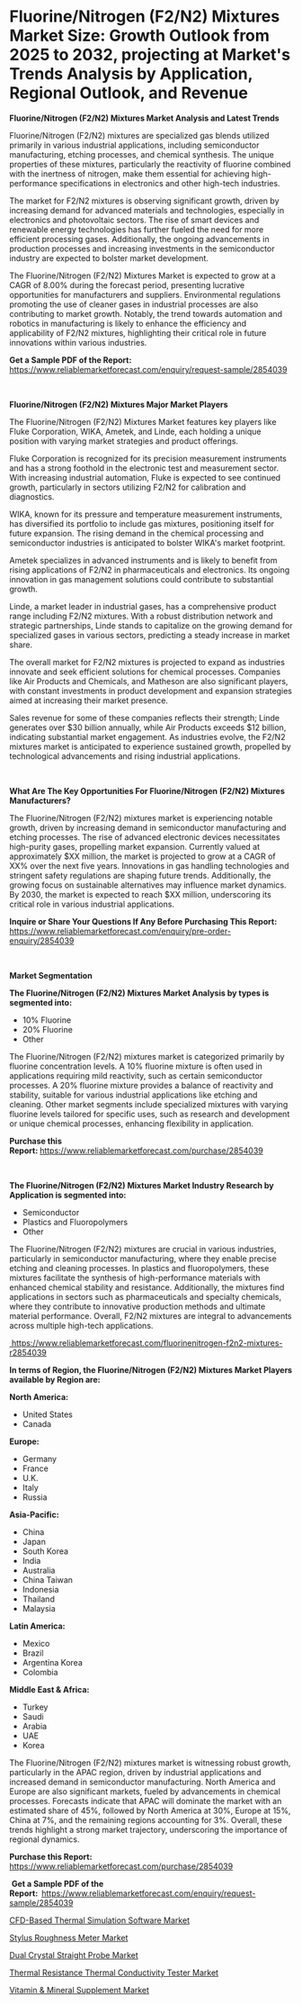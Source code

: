 <p><h1>Fluorine/Nitrogen (F2/N2) Mixtures Market Size: Growth Outlook from 2025 to 2032, projecting at Market's Trends Analysis by Application, Regional Outlook, and Revenue</h1></p><p><strong>Fluorine/Nitrogen (F2/N2) Mixtures Market Analysis and Latest Trends</strong></p>
<p><p>Fluorine/Nitrogen (F2/N2) mixtures are specialized gas blends utilized primarily in various industrial applications, including semiconductor manufacturing, etching processes, and chemical synthesis. The unique properties of these mixtures, particularly the reactivity of fluorine combined with the inertness of nitrogen, make them essential for achieving high-performance specifications in electronics and other high-tech industries.</p><p>The market for F2/N2 mixtures is observing significant growth, driven by increasing demand for advanced materials and technologies, especially in electronics and photovoltaic sectors. The rise of smart devices and renewable energy technologies has further fueled the need for more efficient processing gases. Additionally, the ongoing advancements in production processes and increasing investments in the semiconductor industry are expected to bolster market development.</p><p>The Fluorine/Nitrogen (F2/N2) Mixtures Market is expected to grow at a CAGR of 8.00% during the forecast period, presenting lucrative opportunities for manufacturers and suppliers. Environmental regulations promoting the use of cleaner gases in industrial processes are also contributing to market growth. Notably, the trend towards automation and robotics in manufacturing is likely to enhance the efficiency and applicability of F2/N2 mixtures, highlighting their critical role in future innovations within various industries.</p></p>
<p><strong>Get a Sample PDF of the Report:&nbsp;</strong> <a href="https://www.reliablemarketforecast.com/enquiry/request-sample/2854039?utm_campaign=1840&utm_medium=2&utm_source=Github&utm_content=ia&utm_term=12032025&utm_id=fluorinenitrogen-f2n2-mixtures">https://www.reliablemarketforecast.com/enquiry/request-sample/2854039</a></p>
<p>&nbsp;</p>
<p><strong>Fluorine/Nitrogen (F2/N2) Mixtures Major Market Players</strong></p>
<p><p>The Fluorine/Nitrogen (F2/N2) Mixtures Market features key players like Fluke Corporation, WIKA, Ametek, and Linde, each holding a unique position with varying market strategies and product offerings. </p><p>Fluke Corporation is recognized for its precision measurement instruments and has a strong foothold in the electronic test and measurement sector. With increasing industrial automation, Fluke is expected to see continued growth, particularly in sectors utilizing F2/N2 for calibration and diagnostics.</p><p>WIKA, known for its pressure and temperature measurement instruments, has diversified its portfolio to include gas mixtures, positioning itself for future expansion. The rising demand in the chemical processing and semiconductor industries is anticipated to bolster WIKA's market footprint.</p><p>Ametek specializes in advanced instruments and is likely to benefit from rising applications of F2/N2 in pharmaceuticals and electronics. Its ongoing innovation in gas management solutions could contribute to substantial growth.</p><p>Linde, a market leader in industrial gases, has a comprehensive product range including F2/N2 mixtures. With a robust distribution network and strategic partnerships, Linde stands to capitalize on the growing demand for specialized gases in various sectors, predicting a steady increase in market share.</p><p>The overall market for F2/N2 mixtures is projected to expand as industries innovate and seek efficient solutions for chemical processes. Companies like Air Products and Chemicals, and Matheson are also significant players, with constant investments in product development and expansion strategies aimed at increasing their market presence.</p><p>Sales revenue for some of these companies reflects their strength; Linde generates over $30 billion annually, while Air Products exceeds $12 billion, indicating substantial market engagement. As industries evolve, the F2/N2 mixtures market is anticipated to experience sustained growth, propelled by technological advancements and rising industrial applications.</p></p>
<p>&nbsp;</p>
<p><strong>What Are The Key Opportunities For Fluorine/Nitrogen (F2/N2) Mixtures Manufacturers?</strong></p>
<p><p>The Fluorine/Nitrogen (F2/N2) mixtures market is experiencing notable growth, driven by increasing demand in semiconductor manufacturing and etching processes. The rise of advanced electronic devices necessitates high-purity gases, propelling market expansion. Currently valued at approximately $XX million, the market is projected to grow at a CAGR of XX% over the next five years. Innovations in gas handling technologies and stringent safety regulations are shaping future trends. Additionally, the growing focus on sustainable alternatives may influence market dynamics. By 2030, the market is expected to reach $XX million, underscoring its critical role in various industrial applications.</p></p>
<p><strong>Inquire or Share Your Questions If Any Before Purchasing This Report:</strong> <a href="https://www.reliablemarketforecast.com/enquiry/pre-order-enquiry/2854039?utm_campaign=1840&utm_medium=2&utm_source=Github&utm_content=ia&utm_term=12032025&utm_id=fluorinenitrogen-f2n2-mixtures">https://www.reliablemarketforecast.com/enquiry/pre-order-enquiry/2854039</a></p>
<p>&nbsp;</p>
<p><strong>Market Segmentation</strong></p>
<p><strong>The Fluorine/Nitrogen (F2/N2) Mixtures Market Analysis by types is segmented into:</strong></p>
<p><ul><li>10% Fluorine</li><li>20% Fluorine</li><li>Other</li></ul></p>
<p><p>The Fluorine/Nitrogen (F2/N2) mixtures market is categorized primarily by fluorine concentration levels. A 10% fluorine mixture is often used in applications requiring mild reactivity, such as certain semiconductor processes. A 20% fluorine mixture provides a balance of reactivity and stability, suitable for various industrial applications like etching and cleaning. Other market segments include specialized mixtures with varying fluorine levels tailored for specific uses, such as research and development or unique chemical processes, enhancing flexibility in application.</p></p>
<p><strong>Purchase this Report:&nbsp;</strong><a href="https://www.reliablemarketforecast.com/purchase/2854039?utm_campaign=1840&utm_medium=2&utm_source=Github&utm_content=ia&utm_term=12032025&utm_id=fluorinenitrogen-f2n2-mixtures">https://www.reliablemarketforecast.com/purchase/2854039</a></p>
<p>&nbsp;</p>
<p><strong>The Fluorine/Nitrogen (F2/N2) Mixtures Market Industry Research by Application is segmented into:</strong></p>
<p><ul><li>Semiconductor</li><li>Plastics and Fluoropolymers</li><li>Other</li></ul></p>
<p><p>The Fluorine/Nitrogen (F2/N2) mixtures are crucial in various industries, particularly in semiconductor manufacturing, where they enable precise etching and cleaning processes. In plastics and fluoropolymers, these mixtures facilitate the synthesis of high-performance materials with enhanced chemical stability and resistance. Additionally, the mixtures find applications in sectors such as pharmaceuticals and specialty chemicals, where they contribute to innovative production methods and ultimate material performance. Overall, F2/N2 mixtures are integral to advancements across multiple high-tech applications.</p></p>
<p><a href="https://www.reliablemarketforecast.com/fluorinenitrogen-f2n2-mixtures-r2854039?utm_campaign=1840&utm_medium=2&utm_source=Github&utm_content=ia&utm_term=12032025&utm_id=fluorinenitrogen-f2n2-mixtures">&nbsp;https://www.reliablemarketforecast.com/fluorinenitrogen-f2n2-mixtures-r2854039</a></p>
<p><strong>In terms of Region, the Fluorine/Nitrogen (F2/N2) Mixtures Market Players available by Region are:</strong></p>
<p>
    <p> <strong> North America: </strong>
        <ul>
            <li>United States</li>
            <li>Canada</li>
        </ul>
        </p> 
    <p> <strong> Europe: </strong>
        <ul>
            <li>Germany</li>
            <li>France</li>
            <li>U.K.</li>
            <li>Italy</li>
            <li>Russia</li>
        </ul>
        </p> 
    <p> <strong> Asia-Pacific: </strong>
        <ul>
            <li>China</li>
            <li>Japan</li>
            <li>South Korea</li>
            <li>India</li>
            <li>Australia</li>
            <li>China Taiwan</li>
            <li>Indonesia</li>
            <li>Thailand</li>
            <li>Malaysia</li>
        </ul>
        </p> 
    <p> <strong> Latin America: </strong>
        <ul>
            <li>Mexico</li>
            <li>Brazil</li>
            <li>Argentina Korea</li>
            <li>Colombia</li>
        </ul>
        </p> 
    <p> <strong> Middle East & Africa: </strong>
        <ul>
            <li>Turkey</li>
            <li>Saudi</li>
            <li>Arabia</li>
            <li>UAE</li>
            <li>Korea</li>
        </ul>
    </p>
    </p>
<p><p>The Fluorine/Nitrogen (F2/N2) mixtures market is witnessing robust growth, particularly in the APAC region, driven by industrial applications and increased demand in semiconductor manufacturing. North America and Europe are also significant markets, fueled by advancements in chemical processes. Forecasts indicate that APAC will dominate the market with an estimated share of 45%, followed by North America at 30%, Europe at 15%, China at 7%, and the remaining regions accounting for 3%. Overall, these trends highlight a strong market trajectory, underscoring the importance of regional dynamics.</p></p>
<p><strong>Purchase this Report: </strong><a href="https://www.reliablemarketforecast.com/purchase/2854039?utm_campaign=1840&utm_medium=2&utm_source=Github&utm_content=ia&utm_term=12032025&utm_id=fluorinenitrogen-f2n2-mixtures">https://www.reliablemarketforecast.com/purchase/2854039</a></p>
<p>&nbsp;<strong>Get a Sample PDF of the Report:&nbsp;&nbsp;</strong><a href="https://www.reliablemarketforecast.com/enquiry/request-sample/2854039?utm_campaign=1840&utm_medium=2&utm_source=Github&utm_content=ia&utm_term=12032025&utm_id=fluorinenitrogen-f2n2-mixtures">https://www.reliablemarketforecast.com/enquiry/request-sample/2854039</a></p>
<p><strong></strong></p>
<p><p><a href="https://github.com/kimomeifbnu26/Market-Research-Report-List-1/blob/main/cfd-based-thermal-simulation-software-market.md?utm_campaign=1840&utm_medium=2&utm_source=Github&utm_content=ia&utm_term=12032025&utm_id=fluorinenitrogen-f2n2-mixtures">CFD-Based Thermal Simulation Software Market</a></p><p><a href="https://github.com/kabotcaddoub/Market-Research-Report-List-1/blob/main/stylus-roughness-meter-market.md?utm_campaign=1840&utm_medium=2&utm_source=Github&utm_content=ia&utm_term=12032025&utm_id=fluorinenitrogen-f2n2-mixtures">Stylus Roughness Meter Market</a></p><p><a href="https://github.com/forttgoddym7/Market-Research-Report-List-1/blob/main/dual-crystal-straight-probe-market.md?utm_campaign=1840&utm_medium=2&utm_source=Github&utm_content=ia&utm_term=12032025&utm_id=fluorinenitrogen-f2n2-mixtures">Dual Crystal Straight Probe Market</a></p><p><a href="https://github.com/nicoytabiz7/Market-Research-Report-List-1/blob/main/thermal-resistance-thermal-conductivity-tester-market.md?utm_campaign=1840&utm_medium=2&utm_source=Github&utm_content=ia&utm_term=12032025&utm_id=fluorinenitrogen-f2n2-mixtures">Thermal Resistance Thermal Conductivity Tester Market</a></p><p><a href="https://github.com/daddskokenk4/Market-Research-Report-List-1/blob/main/vitamin-mineral-supplement-market.md?utm_campaign=1840&utm_medium=2&utm_source=Github&utm_content=ia&utm_term=12032025&utm_id=fluorinenitrogen-f2n2-mixtures">Vitamin & Mineral Supplement Market</a></p></p>